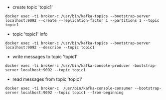 - create topic 'topic1'
```shell
docker exec -ti broker-c /usr/bin/kafka-topics --bootstrap-server localhost:9092 --create --replication-factor 1 --partitions 1 --topic topic1
```

- topic 'topic1' info
```shell
docker exec -ti broker-c /usr/bin/kafka-topics --bootstrap-server localhost:9092 --describe --topic topic1
```

- write messages to topic 'topic1'
```shell
docker exec -ti broker-c /usr/bin/kafka-console-producer -bootstrap-server localhost:9092 --topic topic1
```

- read messages from topic 'topic1'
```shell
docker exec -ti broker-c  /usr/bin/kafka-console-consumer --bootstrap-server localhost:9092 --topic topic1 --from-beginning
```



